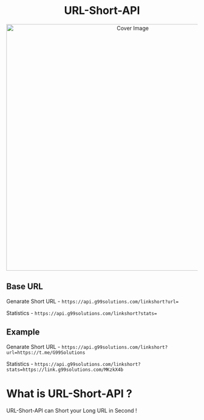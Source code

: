 <h1 align="center">URL-Short-API</h3>
<p align="center">
  <a href="https://github.com/g99solutions/URL-Shortener-API">
    <img src="https://socialify.git.ci/g99solutions/URL-Shortener-API/image?description=1&forks=1&issues=1&language=1&owner=1&pattern=Floating%20Cogs&pulls=1&stargazers=1&theme=Dark" alt="Cover Image" width="650">
  </a>
</p>

## Base URL

Genarate Short URL - `https://api.g99solutions.com/linkshort?url=`

Statistics - `https://api.g99solutions.com/linkshort?stats=`

## Example

Genarate Short URL - `https://api.g99solutions.com/linkshort?url=https://t.me/G99Solutions`

Statistics - `https://api.g99solutions.com/linkshort?stats=https://link.g99solutions.com/MKzkX4b`

# What is URL-Short-API ?
URL-Short-API can Short your Long URL in Second !

